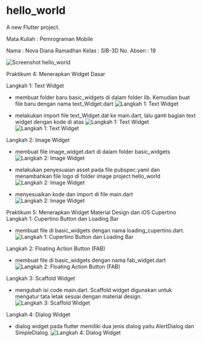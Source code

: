 # hello_world

A new Flutter project.

Mata Kuliah : Pemrograman  Mobile

Nama : Nova Diana Ramadhan
Kelas : SIB-3D
No. Absen : 19

![Screenshot hello_world](image/01.png)

Praktikum 4: Menerapkan Widget Dasar

Langkah 1: Text Widget
- membuat folder baru basic_widgets di dalam folder lib. Kemudian buat file baru dengan nama text_Widget.dart
![Langkah 1: Text Widget](image/langkah01.png)

- melakukan import file text_Widget.dat ke main.dart, lalu ganti bagian text widget dengan kode di atas
![Langkah 1: Text Widget](image/langkah01.2.png)
![Langkah 1: Text Widget](image/langkah01.2.3.png)

Langkah 2: Image Widget
- membuat file image_widget.dart di dalam folder basic_widgets
![Langkah 2: Image Widget](image/langkah02.png)

- melakukan penyesuaian asset pada file pubspec.yaml dan menambahkan file logo di folder image project hello_world
![Langkah 2: Image Widget](image/langkah02.1.png)

- menyesuaikan kode dan import di file main.dart
![Langkah 2: Image Widget](image/langkah02.2.png)   

Praktikum 5: Menerapkan Widget Material Design dan iOS Cupertino
Langkah 1: Cupertino Button dan Loading Bar
- membuat file di basic_widgets dengan nama loading_cupertino.dart.
![Langkah 1: Cupertino Button dan Loading Bar](image/prak5-langkah1.png)

Langkah 2: Floating Action Button (FAB)
- membuat file di basic_widgets dengan nama fab_widget.dart
![Langkah 2: Floating Action Button (FAB)](image/prak5-langkah2.png)

Langkah 3: Scaffold Widget
- mengubah isi code main.dart. Scaffold widget digunakan untuk mengatur tata letak sesuai dengan material design.
![Langkah 3: Scaffold Widget](image/prak5-langkah3.png)

Langkah 4: Dialog Widget
- dialog widget pada flutter memiliki dua jenis dialog yaitu AlertDialog dan SimpleDialog.
![Langkah 4: Dialog Widget](image/prak5-langkah4.png)





